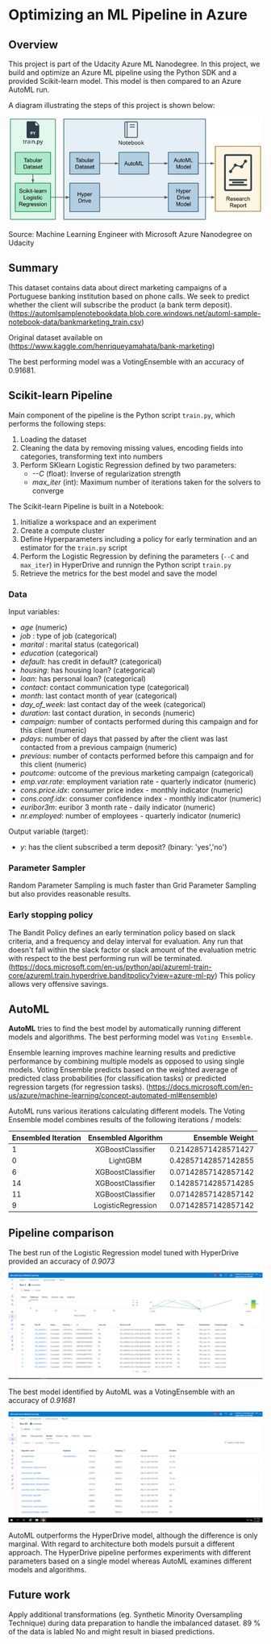 # Optimizing an ML Pipeline in Azure

## Overview
This project is part of the Udacity Azure ML Nanodegree.
In this project, we build and optimize an Azure ML pipeline using the Python SDK and a provided Scikit-learn model.
This model is then compared to an Azure AutoML run.

A diagram illustrating the steps of this project is shown below:

![alt text](https://github.com/HaslRepos/nd00333_AZMLND_Optimizing_a_Pipeline_in_Azure-Starter_Files/blob/master/creating-and-optimizing-an-ml-pipeline.png "Optimizing an ML Pipeline")

Source: Machine Learning Engineer with Microsoft Azure Nanodegree on Udacity

## Summary
This dataset contains data about direct marketing campaigns of a Portuguese banking institution based on phone calls. We seek to predict whether the client will subscribe the product (a bank term deposit).
(https://automlsamplenotebookdata.blob.core.windows.net/automl-sample-notebook-data/bankmarketing_train.csv)

Original dataset available on (https://www.kaggle.com/henriqueyamahata/bank-marketing)

The best performing model was a VotingEnsemble with an accuracy of 0.91681.


## Scikit-learn Pipeline

Main component of the pipeline is the Python script `train.py`, which performs the following steps:
1. Loading the dataset
2. Cleaning the data by removing missing values, encoding fields into categories, transforming text into numbers
3. Perform SKlearn Logistic Regression defined by two parameters:
   * *--C* (float): Inverse of regularization strength
   * *max_iter* (int): Maximum number of iterations taken for the solvers to converge

The Scikit-learn Pipeline is built in a Notebook:
1. Initialize a workspace and an experiment
2. Create a compute cluster
3. Define Hyperparameters including a policy for early termination and an estimator for the `train.py` script
4. Perform the Logistic Regression by defining the parameters (`--C` and `max_iter`) in HyperDrive and runnign the Python script `train.py`
5. Retrieve the metrics for the best model and save the model

### Data

Input variables:
* *age* (numeric)
* *job* : type of job (categorical)
* *marital* : marital status (categorical)
* *education* (categorical)
* *default*: has credit in default? (categorical)
* *housing*: has housing loan? (categorical)
* *loan*: has personal loan? (categorical)
* *contact*: contact communication type (categorical)
* *month*: last contact month of year (categorical)
* *day_of_week*: last contact day of the week (categorical)
* *duration*: last contact duration, in seconds (numeric)
* *campaign*: number of contacts performed during this campaign and for this client (numeric)
* *pdays*: number of days that passed by after the client was last contacted from a previous campaign (numeric)
* *previous*: number of contacts performed before this campaign and for this client (numeric)
* *poutcome*: outcome of the previous marketing campaign (categorical)
* *emp.var.rate*: employment variation rate - quarterly indicator (numeric)
* *cons.price.idx*: consumer price index - monthly indicator (numeric)
* *cons.conf.idx*: consumer confidence index - monthly indicator (numeric)
* *euribor3m*: euribor 3 month rate - daily indicator (numeric)
* *nr.employed*: number of employees - quarterly indicator (numeric)

Output variable (target):
* *y*: has the client subscribed a term deposit? (binary: 'yes','no')

### Parameter Sampler
Random Parameter Sampling is much faster than Grid Parameter Sampling but also provides reasonable results.

### Early stopping policy
The Bandit Policy defines an early termination policy based on slack criteria, and a frequency and delay interval for evaluation. Any run that doesn't fall within the slack factor or slack amount of the evaluation metric with respect to the best performing run will be terminated. (https://docs.microsoft.com/en-us/python/api/azureml-train-core/azureml.train.hyperdrive.banditpolicy?view=azure-ml-py)
This policy allows very offensive savings.


## AutoML
**AutoML** tries to find the best model by automatically running different models and algorithms. The best performing model was `Voting Ensemble`.

Ensemble learning improves machine learning results and predictive performance by combining multiple models as opposed to using single models. Voting Ensemble predicts based on the weighted average of predicted class probabilities (for classification tasks) or predicted regression targets (for regression tasks). (https://docs.microsoft.com/en-us/azure/machine-learning/concept-automated-ml#ensemble)

AutoML runs various iterations calculating different models. The Voting Ensemble model combines results of the following iterations / models:

| Ensembled Iteration | Ensembled Algorithm | Ensemble Weight |
| ------------------- |:-------------------:| ---------------:|
| 1 | XGBoostClassifier | 0.21428571428571427 |
| 0 | LightGBM | 0.42857142857142855 |
| 6 | XGBoostClassifier | 0.07142857142857142 |
| 14 | XGBoostClassifier | 0.14285714285714285 |
| 11 | XGBoostClassifier | 0.07142857142857142 |
| 9 | LogisticRegression | 0.07142857142857142 |

## Pipeline comparison
The best run of the Logistic Regression model tuned with HyperDrive provided an accuracy of *0.9073*

![alt text](https://github.com/HaslRepos/nd00333_AZMLND_Optimizing_a_Pipeline_in_Azure-Starter_Files/blob/master/HyperDrive%20Top%2010.PNG "HyperDrive - Top 10 Results")

The best model identified by AutoML was a VotingEnsemble with an accuracy of *0.91681*

![alt text](https://github.com/HaslRepos/nd00333_AZMLND_Optimizing_a_Pipeline_in_Azure-Starter_Files/blob/master/AutoML%20Top%2010.PNG "AutoML - Top 10 Results")

AutoML outperforms the HyperDrive model, although the difference is only marginal.
With regard to architecture both models pursuit a different approach. The HyperDrive pipeline performes experiments with different parameters based on a single model whereas AutoML examines different models and algorithms.


## Future work
Apply additional transformations (eg. Synthetic Minority Oversampling Technique) during data preparation to handle the imbalanced dataset. 89 % of the data is labled No and might result in biased predictions.
